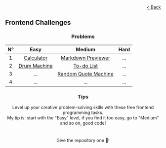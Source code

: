 <p align="right">
  <a href="../../../README.md">< Back</a>
</p>

<h2>Frontend Challenges</h2>

<h3 align="center">Problems</h3>

<div align="center">

| N° | Easy 	| Medium 	| Hard 	|
|:---: |:---:	|:---:	|:---:	|
| 1 | [Calculator](./calculator/problem.md)	| [Markdown Previewer](./markdown-previewer/problem.md) 	| ... 	|
| 2 | [Drum Machine](./drum-machine/problem.md) 	| [To-do List](./todo-list/problem.md) 	| ... 	|
| 3 | ... 	| [Random Quote Machine](./random-quote-machine/problem.md) 	| ... 	|
| 4 | ... 	| ... 	| ... 	|

</div>

<h3 align="center">Tips</h3>

<p align="center">Level up your creative problem-solving skills with these free frontend programming tasks.
<br>
My tip is: start with the "Easy" level, if you find it too easy, go to "Medium" and so on, good code!</p>

#

<p align="center">Give the repository one 🌟!<p>
